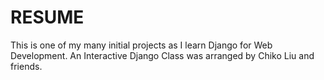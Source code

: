 # RESUME
This is one of my many initial projects as I learn Django for Web Development. An Interactive Django Class was arranged by Chiko Liu and friends.
